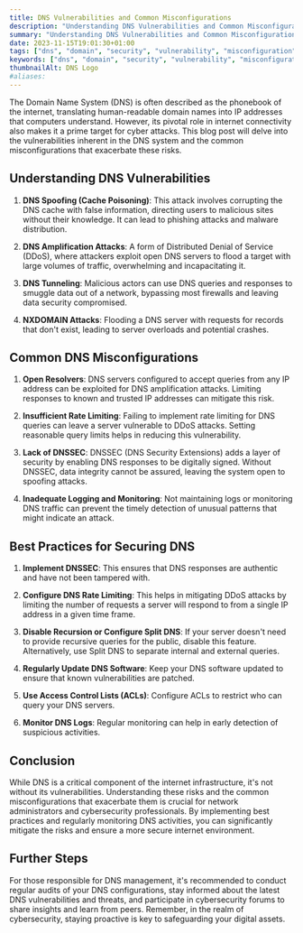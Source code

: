 ```yaml
---
title: DNS Vulnerabilities and Common Misconfigurations
description: "Understanding DNS Vulnerabilities and Common Misconfigurations"
summary: "Understanding DNS Vulnerabilities and Common Misconfigurations"
date: 2023-11-15T19:01:30+01:00
tags: ["dns", "domain", "security", "vulnerability", "misconfiguration"]
keywords: ["dns", "domain", "security", "vulnerability", "misconfiguration"]
thumbnailAlt: DNS Logo
#aliases:
---
```


The Domain Name System (DNS) is often described as the phonebook of the internet, translating human-readable domain names into IP addresses that computers understand. However, its pivotal role in internet connectivity also makes it a prime target for cyber attacks. This blog post will delve into the vulnerabilities inherent in the DNS system and the common misconfigurations that exacerbate these risks.

## Understanding DNS Vulnerabilities

1. **DNS Spoofing (Cache Poisoning)**: This attack involves corrupting the DNS cache with false information, directing users to malicious sites without their knowledge. It can lead to phishing attacks and malware distribution.

2. **DNS Amplification Attacks**: A form of Distributed Denial of Service (DDoS), where attackers exploit open DNS servers to flood a target with large volumes of traffic, overwhelming and incapacitating it.

3. **DNS Tunneling**: Malicious actors can use DNS queries and responses to smuggle data out of a network, bypassing most firewalls and leaving data security compromised.

4. **NXDOMAIN Attacks**: Flooding a DNS server with requests for records that don't exist, leading to server overloads and potential crashes.

## Common DNS Misconfigurations

1. **Open Resolvers**: DNS servers configured to accept queries from any IP address can be exploited for DNS amplification attacks. Limiting responses to known and trusted IP addresses can mitigate this risk.

2. **Insufficient Rate Limiting**: Failing to implement rate limiting for DNS queries can leave a server vulnerable to DDoS attacks. Setting reasonable query limits helps in reducing this vulnerability.

3. **Lack of DNSSEC**: DNSSEC (DNS Security Extensions) adds a layer of security by enabling DNS responses to be digitally signed. Without DNSSEC, data integrity cannot be assured, leaving the system open to spoofing attacks.

4. **Inadequate Logging and Monitoring**: Not maintaining logs or monitoring DNS traffic can prevent the timely detection of unusual patterns that might indicate an attack.

## Best Practices for Securing DNS

1. **Implement DNSSEC**: This ensures that DNS responses are authentic and have not been tampered with.

2. **Configure DNS Rate Limiting**: This helps in mitigating DDoS attacks by limiting the number of requests a server will respond to from a single IP address in a given time frame.

3. **Disable Recursion or Configure Split DNS**: If your server doesn't need to provide recursive queries for the public, disable this feature. Alternatively, use Split DNS to separate internal and external queries.

4. **Regularly Update DNS Software**: Keep your DNS software updated to ensure that known vulnerabilities are patched.

5. **Use Access Control Lists (ACLs)**: Configure ACLs to restrict who can query your DNS servers.

6. **Monitor DNS Logs**: Regular monitoring can help in early detection of suspicious activities.

## Conclusion

While DNS is a critical component of the internet infrastructure, it's not without its vulnerabilities. Understanding these risks and the common misconfigurations that exacerbate them is crucial for network administrators and cybersecurity professionals. By implementing best practices and regularly monitoring DNS activities, you can significantly mitigate the risks and ensure a more secure internet environment.

## Further Steps

For those responsible for DNS management, it's recommended to conduct regular audits of your DNS configurations, stay informed about the latest DNS vulnerabilities and threats, and participate in cybersecurity forums to share insights and learn from peers. Remember, in the realm of cybersecurity, staying proactive is key to safeguarding your digital assets.

